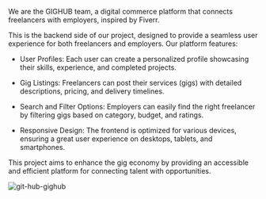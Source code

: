 We are the GIGHUB team, a digital commerce platform that connects freelancers with employers, inspired by Fiverr.

This is the backend side of our project, designed to provide a seamless user experience for both freelancers and employers. Our platform features:

* User Profiles: Each user can create a personalized profile showcasing their skills, experience, and completed projects.

* Gig Listings: Freelancers can post their services (gigs) with detailed descriptions, pricing, and delivery timelines.

* Search and Filter Options: Employers can easily find the right freelancer by filtering gigs based on category, budget, and ratings.

* Responsive Design: The frontend is optimized for various devices, ensuring a great user experience on desktops, tablets, and smartphones.

This project aims to enhance the gig economy by providing an accessible and efficient platform for connecting talent with opportunities.

![git-hub-gighub](https://github.com/user-attachments/assets/9559897b-a11f-4434-950c-9ba67cd20df0)
